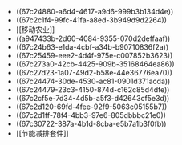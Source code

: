 - ((67c24880-a6d4-4617-a9d6-999b3b134d4e))
- ((67c2c1f4-99fc-41fa-a8ed-3b949d9d2264))
- [[移动农业]]
- ((a947433b-2d60-4084-9355-070d2deffaaf))
- ((67c24b63-e1da-4cbf-a34b-b90710836f2a))
- ((67c25459-eee2-4d4f-975e-c007852b3623))
- ((67c273a0-42cb-4425-909b-35168464ea86))
- ((67c27d23-1a07-49d2-b58e-44e36776ea70))
- ((67c24474-30de-4530-ac81-0901d371acda))
- ((67c24479-23c3-4150-874d-c162c85d4dfe))
- ((67c2cf5e-7d34-4d5b-a5f3-d42643cf5e3d))
- ((67c2d120-69fd-4fee-92f9-5063c05155b7))
- ((67c2d1ff-78f4-4bb3-97e6-805dbbbc21e0))
- ((67c30722-387a-4b1d-8cba-e5b7a1b3f0fb))
- [[节能减排套件]]